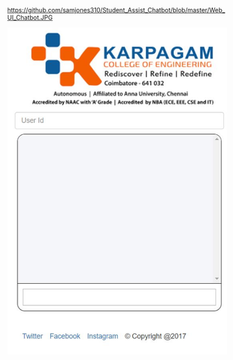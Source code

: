 https://github.com/samjones310/Student_Assist_Chatbot/blob/master/Web_UI_Chatbot.JPG

![The Web User Interface of chatbot](https://github.com/samjones310/Student_Assist_Chatbot/blob/master/Web_UI_Chatbot.JPG)
